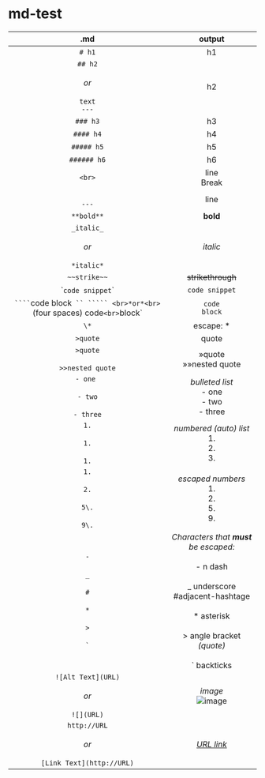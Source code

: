 # md-test

.md | output
:---:|:---:
`# h1`|h1
`## h2`<br><br>*or*<br><br>`text`<br>`---`|h2
`### h3`|h3
`#### h4`|h4
`##### h5`|h5
`###### h6`|h6
`<br>`|line<br>Break
<br>`---`|line
`**bold**`|**bold**
`_italic_`<br><br>*or*<br><br>`*italic*` |*italic*
`~~strike~~`|~~strikethrough~~
\``code snippet`\`|`code snippet`
` ```` `code block` `` ````` <br>*or*<br>` ` ` ` ` ` ` ` `(four spaces) code`<br>`block`|```code```<br>```block```
`\*`|escape: *
`>quote`| quote
`>quote`<br><br>`>>nested quote`|»quote<br>»»nested quote
`- one `<br><br>`- two`<br><br>`- three`| _bulleted list_<br>- one<br>- two<br>- three
`1.`<br><br>`1.`<br><br>`1.`|_numbered (auto) list_<br>1.<br>2.<br>3.
`1.`<br><br>`2.`<br><br>`5\.`<br><br>`9\.`|_escaped numbers_<br>1.<br>2.<br>5.<br>9.
`-`<br><br>`_`<br><br>`#`<br><br>`*`<br><br>`>`<br><br>``` ` ```| _Characters that **must** be escaped:_<br><br>\- n dash<br><br>\_ underscore<br>#adjacent-hashtage<br><br>\* asterisk<br><br>\> angle bracket _(quote)_<br><br>\` backticks
`![Alt Text](URL)`<br><br> *or* <br><br>`![](URL)`| _image_<br> ![image](https://placeimg.com/300/150/any)
`http://URL`<br><br> *or* <br><br>`[Link Text](http://URL)`|[_URL link_]()
